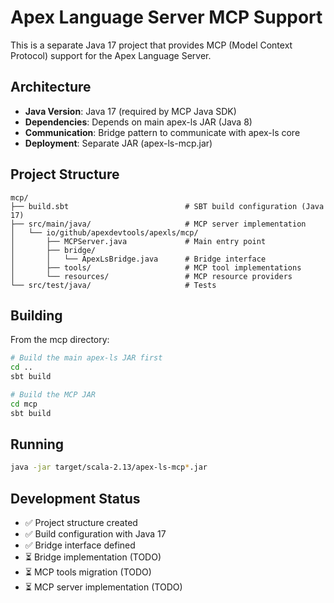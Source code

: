 # Apex Language Server MCP Support

This is a separate Java 17 project that provides MCP (Model Context Protocol) support for the Apex Language Server.

## Architecture

- **Java Version**: Java 17 (required by MCP Java SDK)
- **Dependencies**: Depends on main apex-ls JAR (Java 8)
- **Communication**: Bridge pattern to communicate with apex-ls core
- **Deployment**: Separate JAR (apex-ls-mcp.jar)

## Project Structure

```
mcp/
├── build.sbt                          # SBT build configuration (Java 17)
├── src/main/java/                     # MCP server implementation
│   └── io/github/apexdevtools/apexls/mcp/
│       ├── MCPServer.java             # Main entry point
│       ├── bridge/
│       │   └── ApexLsBridge.java      # Bridge interface
│       ├── tools/                     # MCP tool implementations
│       └── resources/                 # MCP resource providers
└── src/test/java/                     # Tests
```

## Building

From the mcp directory:

```bash
# Build the main apex-ls JAR first
cd ..
sbt build

# Build the MCP JAR
cd mcp
sbt build
```

## Running

```bash
java -jar target/scala-2.13/apex-ls-mcp*.jar
```

## Development Status

- ✅ Project structure created
- ✅ Build configuration with Java 17
- ✅ Bridge interface defined
- ⏳ Bridge implementation (TODO)
- ⏳ MCP tools migration (TODO)
- ⏳ MCP server implementation (TODO)